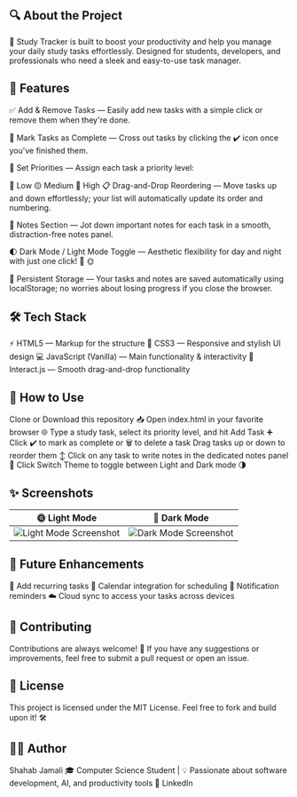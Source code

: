 ## 🔍 About the Project
🎯 Study Tracker is built to boost your productivity and help you manage your daily study tasks effortlessly. Designed for students, developers, and professionals who need a sleek and easy-to-use task manager.

## 🚀 Features
✅ Add & Remove Tasks — Easily add new tasks with a simple click or remove them when they're done.

🔔 Mark Tasks as Complete — Cross out tasks by clicking the ✔️ icon once you've finished them.

🎯 Set Priorities — Assign each task a priority level:

🔵 Low
🟡 Medium
🔴 High
📋 Drag-and-Drop Reordering — Move tasks up and down effortlessly; your list will automatically update its order and numbering.

📝 Notes Section — Jot down important notes for each task in a smooth, distraction-free notes panel.

🌓 Dark Mode / Light Mode Toggle — Aesthetic flexibility for day and night with just one click! 🌙 🌞

💾 Persistent Storage — Your tasks and notes are saved automatically using localStorage; no worries about losing progress if you close the browser.

## 🛠️ Tech Stack
⚡ HTML5 — Markup for the structure
🎨 CSS3 — Responsive and stylish UI design
💻 JavaScript (Vanilla) — Main functionality & interactivity
🔄 Interact.js — Smooth drag-and-drop functionality

## 📖 How to Use
Clone or Download this repository 📥
Open index.html in your favorite browser 🌐
Type a study task, select its priority level, and hit Add Task ➕
Click ✔️ to mark as complete or 🗑️ to delete a task
Drag tasks up or down to reorder them ↕️
Click on any task to write notes in the dedicated notes panel 📝
Click Switch Theme to toggle between Light and Dark mode 🌗

## ✨ Screenshots

| 🌞 Light Mode | 🌙 Dark Mode |
| ------------- | ------------ |
| ![Light Mode Screenshot](./assets/images/light-mode.png) | ![Dark Mode Screenshot](./assets/images/dark-mode.png) |


## 🚧 Future Enhancements
🔄 Add recurring tasks
📆 Calendar integration for scheduling
🔔 Notification reminders
☁️ Cloud sync to access your tasks across devices

## 🤝 Contributing
Contributions are always welcome! 🙌
If you have any suggestions or improvements, feel free to submit a pull request or open an issue.

## 📜 License
This project is licensed under the MIT License. Feel free to fork and build upon it! 🛠️

## 👨‍💻 Author
Shahab Jamali
🎓 Computer Science Student | 💡 Passionate about software development, AI, and productivity tools
🔗 LinkedIn 